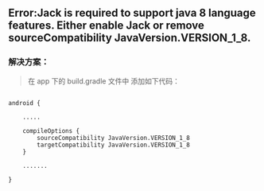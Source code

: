 Error:Jack is required to support java 8 language features. Either enable Jack or remove sourceCompatibility JavaVersion.VERSION_1_8.
------------------

### 解决方案：

> 在 app 下的 build.gradle 文件中 添加如下代码：

```

android {

	.....
	
    compileOptions {
        sourceCompatibility JavaVersion.VERSION_1_8
        targetCompatibility JavaVersion.VERSION_1_8
    }
    
    .......
    
}


```